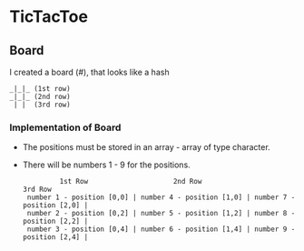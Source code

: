 # TicTacToe

## Board
I created a board (#), that looks like a hash


    _|_|_ (1st row)
    _|_|_ (2nd row)
     | |  (3rd row)

     
 ### Implementation of Board
- The positions must be stored in an array - array of type character.
- There will be numbers 1 - 9 for the positions.


               1st Row                     2nd Row                     3rd Row                    
       number 1 - position [0,0] | number 4 - position [1,0] | number 7 - position [2,0] |
       number 2 - position [0,2] | number 5 - position [1,2] | number 8 - position [2,2] |
       number 3 - position [0,4] | number 6 - position [1,4] | number 9 - position [2,4] |
